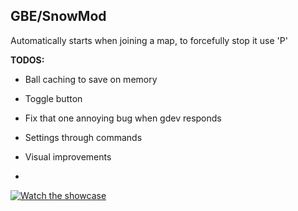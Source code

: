 ## GBE/SnowMod 

Automatically starts when joining a map, to forcefully stop it use 'P'


 **TODOS:**
- Ball caching to save on memory
- Toggle button
- Fix that one annoying bug when gdev responds
- Settings through commands
- Visual improvements

-
[![Watch the showcase](https://img.youtube.com/vi/fm0gzSTbrXk/hqdefault.jpg)](https://www.youtube.com/embed/fm0gzSTbrXk)
